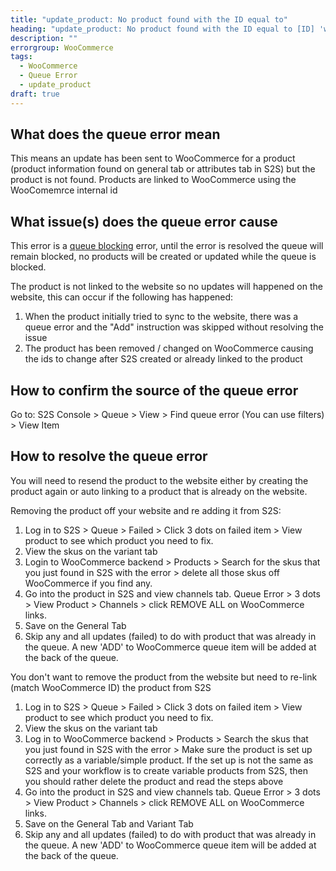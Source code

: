 ```yaml
---
title: "update_product: No product found with the ID equal to"
heading: "update_product: No product found with the ID equal to [ID] 'woocommerce_api_no_product_found'"
description: ""
errorgroup: WooCommerce
tags: 
  - WooCommerce
  - Queue Error
  - update_product
draft: true
---
```


## What does the queue error mean 

This means an update has been sent to WooCommerce for a product (product information found on general tab or attributes tab in S2S) but the product is not found. Products are linked to WooCommerce using the WooComemrce internal id

## What issue(s) does the queue error cause

This error is a [queue blocking](/documentation/key-concepts/queue/) error, until the error is resolved the queue will remain blocked, no products will be created or updated while the queue is blocked.

The product is not linked to the website so no updates will happened on the website, this can occur if the following has happened:

1. When the product initially tried to sync to the website, there was a queue error and the "Add" instruction was skipped without resolving the issue
2. The product has been removed / changed on WooCommerce causing the ids to change after S2S created or already linked to the product

## How to confirm the source of the queue error

Go to: S2S Console > Queue > View > Find queue error (You can use filters) > View Item

## How to resolve the queue error 

You will need to resend the product to the website either by creating the product again or auto linking to a product that is already on the website.

Removing the product off your website and re adding it from S2S:

1. Log in to S2S > Queue > Failed > Click 3 dots on failed item > View product to see which product you need to fix.
2. View the skus on the variant tab
3. Login to WooCommerce backend > Products > Search for the skus that you just found in S2S with the error > delete all those skus off WooCommerce if you find any.
4. Go into the product in S2S and view channels tab. Queue Error > 3 dots > View Product > Channels > click REMOVE ALL on WooCommerce links.
5. Save on the General Tab 
6. Skip any and all updates (failed) to do with product that was already in the queue. A new 'ADD' to WooCommerce queue item will be added at the back of the queue.

You don't want to remove the product from the website but need to re-link (match WooCommerce ID) the product from S2S

1. Log in to S2S > Queue > Failed > Click 3 dots on failed item > View product to see which product you need to fix.
2. View the skus on the variant tab
3. Log in to WooCommerce backend > Products > Search the skus that you just found in S2S with the error > Make sure the product is set up correctly as a variable/simple product. If the set up is not the same as S2S and your workflow is to create variable products from S2S, then you should rather delete the product and read the steps  above
4. Go into the product in S2S and view channels tab. Queue Error > 3 dots > View Product > Channels > click REMOVE ALL on WooCommerce links.
5. Save on the General Tab and Variant Tab
6. Skip any and all updates (failed) to do with product that was already in the queue. A new 'ADD' to WooCommerce queue item will be added at the back of the queue.